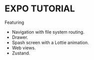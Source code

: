 # EXPO TUTORIAL

Featuring

* Navigation with file system routing.
* Drawer.
* Spash screen with a Lottie animation.
* Web views.
* Zustand.

